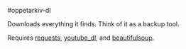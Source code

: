 #oppetarkiv-dl

Downloads everything it finds. Think of it as a backup tool.

Requires [requests](https://pypi.python.org/pypi/requests),
[youtube_dl](https://pypi.python.org/pypi/youtube_dl), and
[beautifulsoup](https://pypi.python.org/pypi/beautifulsoup4).
